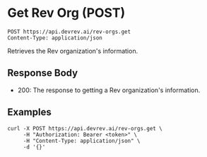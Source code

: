 # Get Rev Org (POST)

```http
POST https://api.devrev.ai/rev-orgs.get
Content-Type: application/json
```

Retrieves the Rev organization's information.



## Response Body

- 200: The response to getting a Rev organization's information.

## Examples

```shell
curl -X POST https://api.devrev.ai/rev-orgs.get \
     -H "Authorization: Bearer <token>" \
     -H "Content-Type: application/json" \
     -d '{}'
```